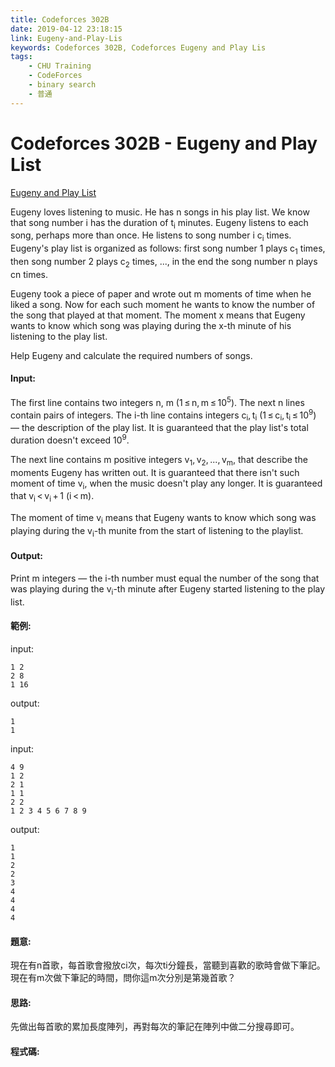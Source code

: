 ```yaml
---
title: Codeforces 302B
date: 2019-04-12 23:18:15
link: Eugeny-and-Play-Lis
keywords: Codeforces 302B, Codeforces Eugeny and Play Lis
tags:
    - CHU Training
    - CodeForces
    - binary search 
    - 普通
---
```

# Codeforces 302B - Eugeny and Play List
[Eugeny and Play List](https://codeforces.com/problemset/problem/302/B)

Eugeny loves listening to music. He has n songs in his play list. We know that song number i has the duration of t<sub>i</sub> minutes. Eugeny listens to each song, perhaps more than once. He listens to song number i c<sub>i</sub> times. Eugeny's play list is organized as follows: first song number 1 plays c<sub>1</sub> times, then song number 2 plays c<sub>2</sub> times, ..., in the end the song number n plays cn times.
<!-- more -->
Eugeny took a piece of paper and wrote out m moments of time when he liked a song. Now for each such moment he wants to know the number of the song that played at that moment. The moment x means that Eugeny wants to know which song was playing during the x-th minute of his listening to the play list.

Help Eugeny and calculate the required numbers of songs.

#### Input:
The first line contains two integers n, m (1 ≤ n, m ≤ 10<sup>5</sup>). The next n lines contain pairs of integers. The i-th line contains integers c<sub>i</sub>, t<sub>i</sub> (1 ≤ c<sub>i</sub>, t<sub>i</sub> ≤ 10<sup>9</sup>) — the description of the play list. It is guaranteed that the play list's total duration doesn't exceed 10<sup>9</sup>.

The next line contains m positive integers v<sub>1</sub>, v<sub>2</sub>, ..., v<sub>m</sub>, that describe the moments Eugeny has written out. It is guaranteed that there isn't such moment of time v<sub>i</sub>, when the music doesn't play any longer. It is guaranteed that v<sub>i</sub> < v<sub>i</sub> + 1 (i < m).

The moment of time v<sub>i</sub> means that Eugeny wants to know which song was playing during the v<sub>i</sub>-th munite from the start of listening to the playlist.

#### Output:
Print m integers — the i-th number must equal the number of the song that was playing during the v<sub>i</sub>-th minute after Eugeny started listening to the play list.

#### 範例:
input:
```
1 2
2 8
1 16
```
output:
```
1
1
```
input:
```
4 9
1 2
2 1
1 1
2 2
1 2 3 4 5 6 7 8 9
```
output:
```
1
1
2
2
3
4
4
4
4
```

#### 題意:
現在有n首歌，每首歌會撥放ci次，每次ti分鐘長，當聽到喜歡的歌時會做下筆記。現在有m次做下筆記的時間，問你這m次分別是第幾首歌？

#### 思路:
先做出每首歌的累加長度陣列，再對每次的筆記在陣列中做二分搜尋即可。

#### 程式碼:
<script src="https://gist.github.com/Daviswww/a131929a6eff93a0bb4e3e48f44ce349.js"></script>

